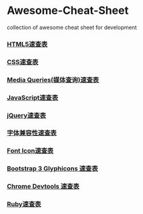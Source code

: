 # Awesome-Cheat-Sheet
collection of awesome cheat sheet for development

### [HTML5速查表](http://websitesetup.org/html5-cheat-sheet/)


### [CSS速查表](http://overapi.com/css/)

### [Media Queries(媒体查询)速查表](http://mac-blog.org.ua/css-3-media-queries-cheat-sheet/)

### [JavaScript速查表](http://overapi.com/javascript/)

### [jQuery速查表](http://oscarotero.com/jquery/)

### [字体兼容性速查表](http://fontfamily.io/)

### [Font  Icon速查表](http://fortawesome.github.io/Font-Awesome/cheatsheet/)

### [Bootstrap 3 Glyphicons 速查表](http://glyphicons.bootstrapcheatsheets.com/)

### [Chrome Devtools 速查表](http://anti-code.com/devtools-cheatsheet/)

### [Ruby速查表](http://www.cheat-sheets.org/saved-copy/RubyCheat.pdf)
